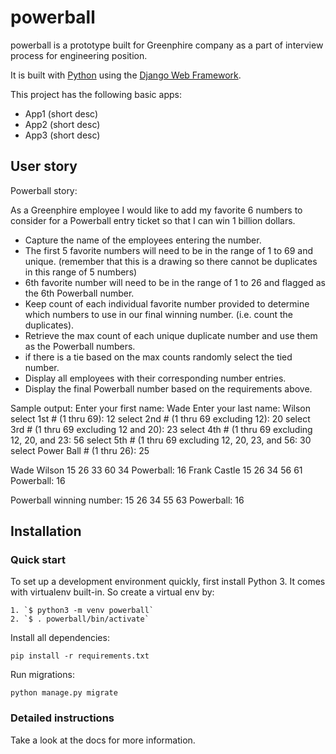 

# powerball

powerball is a prototype built for Greenphire company as a part of interview 
process for engineering position.

It
 is built with [Python][0] using the 
[Django Web Framework][1].

This project has the following basic apps:

* App1 (short desc)
* App2 (short desc)
* App3 (short desc)

## User story

Powerball story:

As a Greenphire employee I would like to add my favorite 6 numbers to consider for a Powerball entry ticket so that I can win 1 billion dollars.


* Capture the name of the employees entering the number.
* The first 5 favorite numbers will need to be in the range of 1 to 69 and unique. (remember that this is a drawing so there cannot be duplicates in this range of 5 numbers)
* 6th favorite number will need to be in the range of 1 to 26 and flagged as 
the 6th Powerball number.
* Keep count of each individual favorite number provided to determine which numbers to use in our final winning number. (i.e. count the duplicates).
* Retrieve the max count of each unique duplicate number and use them as the 
Powerball numbers.
* if there is a tie based on the max counts randomly select the tied number.
* Display all employees with their corresponding number entries.
* Display the final Powerball number based on the requirements above.

Sample output:
Enter your first name: Wade
Enter your last name: Wilson
select 1st # (1 thru 69): 12
select 2nd # (1 thru 69 excluding 12): 20
select 3rd # (1 thru 69 excluding 12 and 20): 23
select 4th # (1 thru 69 excluding 12, 20, and 23: 56
select 5th # (1 thru 69 excluding 12, 20, 23, and 56: 30
select Power Ball # (1 thru 26): 25


Wade Wilson 15 26 33 60 34 Powerball: 16
Frank Castle 15 26 34 56 61 Powerball: 16


Powerball winning number:
15 26 34 55 63 Powerball: 16

## Installation

### Quick start

To set up a development environment quickly, first install Python 3. It
comes with virtualenv built-in. So create a virtual env by:

    1. `$ python3 -m venv powerball`
    2. `$ . powerball/bin/activate`

Install all dependencies:

    pip install -r requirements.txt

Run migrations:

    python manage.py migrate

### Detailed instructions

Take a look at the docs for more information.

[0]: https://www.python.org/
[1]: https://www.djangoproject.com/
